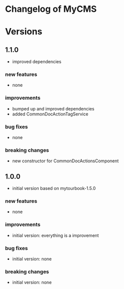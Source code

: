 # Changelog of MyCMS
 
# Versions
 
## 1.1.0
- improved dependencies

### new features
- none
 
### improvements
- bumped up and improved dependencies
- added CommonDocActionTagService
 
### bug fixes
- none
 
### breaking changes
- new constructor for CommonDocActionsComponent


## 1.0.0
- initial version based on mytourbook-1.5.0

### new features
- none
 
### improvements
- initial version: everything is a improvement
 
### bug fixes
- initial version: none
 
### breaking changes
- initial version: none

